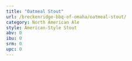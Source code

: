 ```yaml
---
title: "Oatmeal Stout"
url: /breckenridge-bbq-of-omaha/oatmeal-stout/
category: North American Ale
style: American-Style Stout
abv: 0
ibu: 0
srm: 0
upc: 0
---
```



